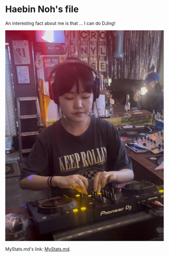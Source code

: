 # Haebin Noh's file

An interesting fact about me is that ... I can do DJing!

![My Picture](pic.jpg)

MyStats.md's link: [MyStats.md](MyStats.md).